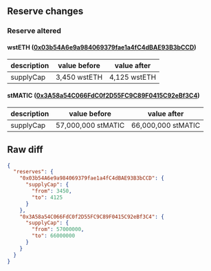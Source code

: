 ## Reserve changes

### Reserve altered

#### wstETH ([0x03b54A6e9a984069379fae1a4fC4dBAE93B3bCCD](https://polygonscan.com/address/0x03b54A6e9a984069379fae1a4fC4dBAE93B3bCCD))

| description | value before | value after |
| --- | --- | --- |
| supplyCap | 3,450 wstETH | 4,125 wstETH |


#### stMATIC ([0x3A58a54C066FdC0f2D55FC9C89F0415C92eBf3C4](https://polygonscan.com/address/0x3A58a54C066FdC0f2D55FC9C89F0415C92eBf3C4))

| description | value before | value after |
| --- | --- | --- |
| supplyCap | 57,000,000 stMATIC | 66,000,000 stMATIC |


## Raw diff

```json
{
  "reserves": {
    "0x03b54A6e9a984069379fae1a4fC4dBAE93B3bCCD": {
      "supplyCap": {
        "from": 3450,
        "to": 4125
      }
    },
    "0x3A58a54C066FdC0f2D55FC9C89F0415C92eBf3C4": {
      "supplyCap": {
        "from": 57000000,
        "to": 66000000
      }
    }
  }
}
```